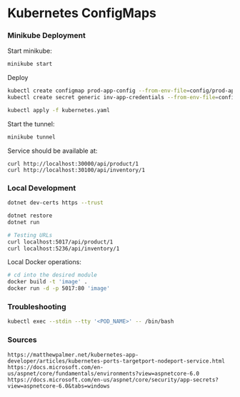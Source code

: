 # Kubernetes ConfigMaps

### Minikube Deployment

Start minikube:

```sh
minikube start
```

Deploy

```sh
kubectl create configmap prod-app-config --from-env-file=config/prod-app.env
kubectl create secret generic inv-app-credentials --from-env-file=config/secrets.env

kubectl apply -f kubernetes.yaml
```

Start the tunnel:

```sh
minikube tunnel
```

Service should be available at:
```
curl http://localhost:30000/api/product/1
curl http://localhost:30100/api/inventory/1
```

### Local Development

```sh
dotnet dev-certs https --trust

dotnet restore
dotnet run

# Testing URLs
curl localhost:5017/api/product/1
curl localhost:5236/api/inventory/1
```

Local Docker operations:

```sh
# cd into the desired module
docker build -t 'image' .
docker run -d -p 5017:80 'image'
```


### Troubleshooting

```sh
kubectl exec --stdin --tty '<POD_NAME>' -- /bin/bash
```

### Sources

```
https://matthewpalmer.net/kubernetes-app-developer/articles/kubernetes-ports-targetport-nodeport-service.html
https://docs.microsoft.com/en-us/aspnet/core/fundamentals/environments?view=aspnetcore-6.0
https://docs.microsoft.com/en-us/aspnet/core/security/app-secrets?view=aspnetcore-6.0&tabs=windows
```
